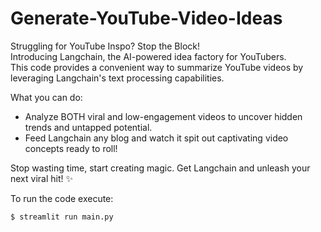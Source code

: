 # Generate-YouTube-Video-Ideas

Struggling for YouTube Inspo? Stop the Block! \
Introducing Langchain, the AI-powered idea factory for YouTubers. \
This code provides a convenient way to summarize YouTube videos by leveraging Langchain's text processing capabilities.

What you can do:
* Analyze BOTH viral and low-engagement videos to uncover hidden trends and untapped potential.
* Feed Langchain any blog and watch it spit out captivating video concepts ready to roll!

Stop wasting time, start creating magic. Get Langchain and unleash your next viral hit! ✨

To run the code execute:
```
$ streamlit run main.py
```